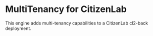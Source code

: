 # MultiTenancy for CitizenLab

This engine adds multi-tenancy capabilities to a CitizenLab cl2-back deployment.

